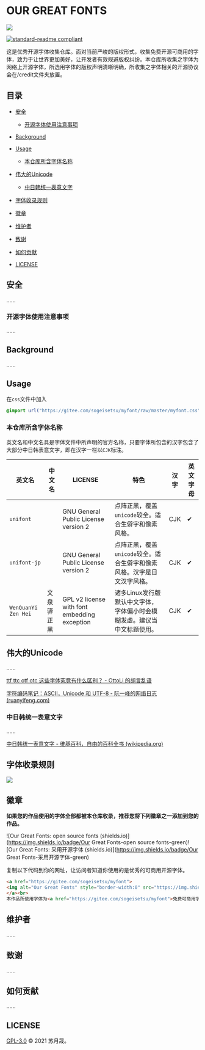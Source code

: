 # OUR GREAT FONTS

![](https://suyuesheng-biaozhun-blog-tupian.oss-cn-qingdao.aliyuncs.com/blogimg/20211026233546.JPG)

[![standard-readme compliant](https://img.shields.io/badge/readme%20style-standard-brightgreen.svg?style=flat-square)](https://github.com/RichardLitt/standard-readme)

这是优秀开源字体收集仓库。面对当前严峻的版权形式，收集免费开源可商用的字体，致力于让世界更加美好，让开发者有效规避版权纠纷。本仓库所收集之字体为网络上开源字体，所选用字体的版权声明清晰明确，所收集之字体相关的开源协议会在/credit文件夹放置。

## 目录

- [安全](#安全)
  - [开源字体使用注意事项](#开源字体使用注意事项)

- [Background](#Background)
- [Usage](#Usage)
  - [本仓库所含字体名称](本仓库所含字体名称)
- [伟大的Unicode](#伟大的Unicode)
  - [中日韩统一表意文字](##中日韩统一表意文字)
- [字体收录规则](#字体收录规则)
- [徽章](#徽章)
- [维护者](#维护者)
- [致谢](#致谢)
- [如何贡献](#如何贡献)
- [LICENSE](#LICENSE)

## 安全

……

### 开源字体使用注意事项

……

## Background

……

## Usage

在`css`文件中加入
```css
@import url("https://gitee.com/sogeisetsu/myfont/raw/master/myfont.css");
```

### 本仓库所含字体名称

英文名和中文名具是字体文件中所声明的官方名称，只要字体所包含的汉字包含了大部分中日韩表意文字，即在汉字一栏以`CJK`标注。

| 英文名              | 中文名     | LICENSE                                      | 特色                                                         | 汉字 | 英文字母 |
| ------------------- | ---------- | -------------------------------------------- | ------------------------------------------------------------ | ---- | -------- |
| `unifont`           |            | GNU General Public License version 2         | 点阵正黑，覆盖`unicode`较全。适合生僻字和像素风格。          | CJK  | ✔        |
| `unifont-jp`        |            | GNU General Public License version 2         | 点阵正黑，覆盖`unicode`较全。适合生僻字和像素风格。汉字是日文汉字风格。 | CJK  | ✔        |
| `WenQuanYi Zen Hei` | 文泉驿正黑 | GPL v2 license with font embedding exception | 诸多Linux发行版默认中文字体，字体偏小时会模糊发虚。建议当中文标题使用。 | CJK  | ✔        |

## 伟大的Unicode

……

[ttf ttc otf otc 这些字体究竟有什么区别？ - OttoLi 的胡言乱语](https://www.ottoli.cn/study/fonts#wei_tu_he_shi_liang_tu)

[字符编码笔记：ASCII，Unicode 和 UTF-8 - 阮一峰的网络日志 (ruanyifeng.com)](https://www.ruanyifeng.com/blog/2007/10/ascii_unicode_and_utf-8.html)

### 中日韩统一表意文字

……

[中日韩统一表意文字 - 维基百科，自由的百科全书 (wikipedia.org)](https://zh.wikipedia.org/wiki/中日韓統一表意文字)

## 字体收录规则

![](https://suyuesheng-biaozhun-blog-tupian.oss-cn-qingdao.aliyuncs.com/blogimg/20211026235738.JPG)

## 徽章

**如果您的作品使用的字体全部都被本仓库收录，推荐您将下列徽章之一添加到您的作品。**

![Our Great Fonts: open source fonts (shields.io)](https://img.shields.io/badge/Our Great Fonts-open source fonts-green)![Our Great Fonts: 采用开源字体 (shields.io)](https://img.shields.io/badge/Our Great Fonts-采用开源字体-green)

复制以下代码到你的网址，让访问者知道你使用的是优秀的可商用开源字体。

```html
<a href="https://gitee.com/sogeisetsu/myfont">
<img alt="Our Great Fonts" style="border-width:0" src="https://img.shields.io/badge/Our%20Great%20Fonts-%E9%87%87%E7%94%A8%E5%BC%80%E6%BA%90%E5%AD%97%E4%BD%93-green" />
</a><br>
本作品所使用字体为<a href="https://gitee.com/sogeisetsu/myfont">免费可商用字体</a>
```

## 维护者

……

## 致谢

……

## 如何贡献

……

## LICENSE

[GPL-3.0](https://gitee.com/sogeisetsu/myfont/blob/master/LICENSE) © 2021 苏月晟。



